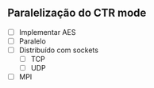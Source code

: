 ## Paralelização do CTR mode

* [ ] Implementar AES 
* [ ] Paralelo
* [ ] Distribuído com sockets
  * [ ] TCP
  * [ ] UDP
* [ ] MPI